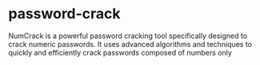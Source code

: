 # password-crack
NumCrack is a powerful password cracking tool specifically designed to crack numeric passwords. It uses advanced algorithms and techniques to quickly and efficiently crack passwords composed of numbers only

